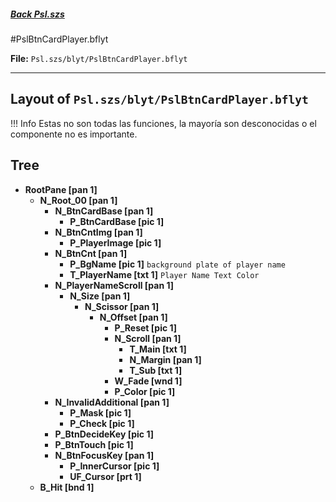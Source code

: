 #####  [Back Psl.szs](../index.md)

#PslBtnCardPlayer.bflyt

**File:** `Psl.szs/blyt/PslBtnCardPlayer.bflyt`

---

## Layout of `Psl.szs/blyt/PslBtnCardPlayer.bflyt`

<!-- prettier-ignore -->
!!! Info
    Estas no son todas las funciones, la mayoría son desconocidas o el componente no es importante.

## Tree

-	**RootPane [pan 1]**
	-	**N_Root_00 [pan 1]** 
		-	**N_BtnCardBase [pan 1]**
			-	**P_BtnCardBase [pic 1]**
		-	**N_BtnCntImg [pan 1]**
			-	**P_PlayerImage [pic 1]**
		-	**N_BtnCnt [pan 1]**
			-	**P_BgName [pic 1]** `background plate of player name`
			-	**T_PlayerName [txt 1]** `Player Name Text Color`
		-	**N_PlayerNameScroll [pan 1]**
			-	**N_Size [pan 1]**
				-	**N_Scissor [pan 1]**
					-	**N_Offset [pan 1]**
						-	**P_Reset [pic 1]**
						-	**N_Scroll [pan 1]**
							-	**T_Main [txt 1]**
							-	**N_Margin [pan 1]**
							-	**T_Sub [txt 1]**
						-	**W_Fade [wnd 1]**
						-	**P_Color [pic 1]**
		-	**N_InvalidAdditional [pan 1]**
			-	**P_Mask [pic 1]**
			-	**P_Check [pic 1]**
		-	**P_BtnDecideKey [pic 1]**
		-	**P_BtnTouch [pic 1]**
		-	**N_BtnFocusKey [pan 1]**
			-	**P_InnerCursor [pic 1]**
			-	**UF_Cursor [prt 1]**
	-	**B_Hit [bnd 1]**
